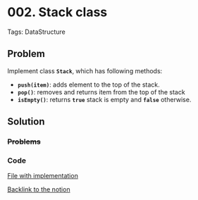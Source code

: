 # 002. Stack class

Tags: DataStructure

## Problem

Implement class **`Stack`**, which has following methods:

- **`push(item)`**: adds element to the top of the stack.
- **`pop()`**: removes and returns item from the top of the stack
- **`isEmpty()`**: returns **`true`** stack is empty and **`false`** otherwise.

## Solution

### ~~Problems~~

### Code

[File with implementation](https://github.com/newyorrker/code-task-solving-journal/blob/main/tasks/002-stack/stack.ts)

[Backlink to the notion](https://crystalline-coral-237.notion.site/002-Stack-class-c5f8236ba6a349eda0931508617ba38f)


